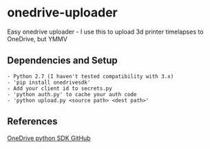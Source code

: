 # onedrive-uploader

Easy onedrive uploader - I use this to upload 3d printer timelapses to OneDrive, but YMMV

## Dependencies and Setup

	- Python 2.7 (I haven't tested compatibility with 3.x)
	- 'pip install onedrivesdk'
	- Add your client id to secrets.py
	- 'python auth.py' to cache your auth code
	- 'python upload.py <source path> <dest path>'

## References

[OneDrive python SDK GitHub](https://github.com/onedrive/onedrive-sdk-python)


